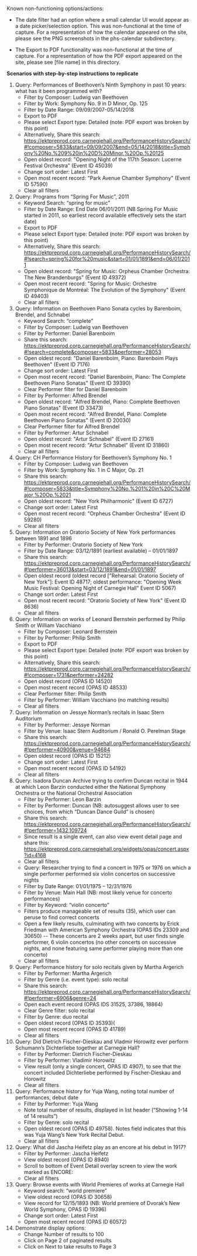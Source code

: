 
Known non-functioning options/actions:
- The date filter had an option where a small calendar UI would appear as a date picker/selection option. This was non-functional at the time of capture. For a representation of how the calendar appeared on the site, please see the PNG screenshots in the phs-calendar subdirectory.

- The Export to PDF functionality was non-functional at the time of capture. For a representation of how the PDF export appeared on the site, please see [file name] in this directory.

**Scenarios with step-by-step instructions to replicate**

1.	Query: Performances of Beethoven’s Ninth Symphony in past 10 years: what has it been programmed with?
	- Filter by Composer: Ludwig van Beethoven
	- Filter by Work: Symphony No. 9 in D Minor, Op. 125
	- Filter by Date Range: 09/09/2007-05/14/2018
	- Export to PDF
	- Please select Export type: Detailed (note: PDF export was broken by this point)
	- Alternatively, Share this search: https://ektpreprod.corp.carnegiehall.org/PerformanceHistorySearch/#!composer=5833&start=09/09/2007&end=05/14/2018&title=Symphony%20No.%209%20in%20D%20Minor,%20Op.%20125 
	- Open oldest record: "Opening Night of the 117th Season: Lucerne Festival Orchestra" (Event ID 45039)
	- Change sort order: Latest First
	- Open most recent record: "Park Avenue Chamber Symphony" (Event ID 57590)
	- Clear all filters
2.	Query: Programs from “Spring For Music”, 2011
	- Keyword Search: “spring for music”
	- Filter by Date Range: End Date 06/01/2011 (NB Spring For Music started in 2011, so earliest record available effectively sets the start date)
	- Export to PDF
	- Please select Export type: Detailed (note: PDF export was broken by this point)
	- Alternatively, Share this search: https://ektpreprod.corp.carnegiehall.org/PerformanceHistorySearch/#!search=spring%20for%20music&start=01/01/1891&end=06/01/2011 
	- Open oldest record: "Spring for Music: Orpheus Chamber Orchestra: The New Brandenburgs" (Event ID 49372)
	- Open most recent record: "Spring for Music: Orchestre Symphonique de Montréal: The Evolution of the Symphony" (Event ID 49403)
	- Clear all filters
3.	Query: Information on Beethoven Piano Sonata cycles by Barenboim, Brendel, and Schnabel
	- Keyword Search: “complete”
	- Filter by Composer: Ludwig van Beethoven
	- Filter by Performer: Daniel Barenboim
	- Share this search: https://ektpreprod.corp.carnegiehall.org/PerformanceHistorySearch/#!search=complete&composer=5833&performer=28053 
	- Open oldest record: "Daniel Barenboim, Piano: Barenboim Plays Beethoven" (Event ID 7176)
	- Change sort order: Latest First
	- Open most recent record: "Daniel Barenboim, Piano: The Complete Beethoven Piano Sonatas" (Event ID 39390)
	- Clear Performer filter for Daniel Barenboim
	- Filter by Performer: Alfred Brendel
	- Open oldest record: "Alfred Brendel, Piano: Complete Beethoven Piano Sonatas" (Event ID 33473)
	- Open most recent record: "Alfred Brendel, Piano: Complete Beethoven Piano Sonatas" (Event ID 20030)
	- Clear Performer filter for Alfred Brendel
	- Filter by Performer: Artur Schnabel
	- Open oldest record: "Artur Schnabel" (Event ID 27161)
	- Open most recent record: "Artur Schnabel" (Event ID 31860)
	- Clear all filters
4.	Query: CH Performance History for Beethoven’s Symphony No. 1
	- Filter by Composer: Ludwig van Beethoven
	- Filter by Work: Symphony No. 1 in C Major, Op. 21
	- Share this search: https://ektpreprod.corp.carnegiehall.org/PerformanceHistorySearch/#!composer=5833&title=Symphony%20No.%201%20in%20C%20Major,%20Op.%2021
	- Open oldest record: "New York Philharmonic" (Event ID 6727)
	- Change sort order: Latest First
	- Open most recent record: "Orpheus Chamber Orchestra" (Event ID 59280)
	- Clear all filters
5.	Query: Information on Oratorio Society of New York performances between 1891 and 1896
	- Filter by Performer: Oratorio Society of New York
	- Filter by Date Range: 03/12/1891 (earliest available) – 01/01/1897
	- Share this search: https://ektpreprod.corp.carnegiehall.org/PerformanceHistorySearch/#!performer=36013&start=03/12/1891&end=01/01/1897
	- Open oldest record (oldest record ["Rehearsal: Oratorio Society of New York"]: Event ID 48717; oldest performance: "Opening Week Music Festival: Opening Night of Carnegie Hall" Event ID 5067)
	- Change sort order: Latest First
	- Open most recent record: "Oratorio Society of New York" (Event ID 8636)
	- Clear all filters
6.	Query: Information on works of Leonard Bernstein performed by Philip Smith or William Vacchiano
	- Filter by Composer: Leonard Bernstein
	- Filter by Performer: Philip Smith
	- Export to PDF
	- Please select Export type: Detailed (note: PDF export was broken by this point)
	- Alternatively, Share this search: https://ektpreprod.corp.carnegiehall.org/PerformanceHistorySearch/#!composer=1731&performer=24282 
	- Open oldest record (OPAS ID 14520)
	- Open most recent record (OPAS ID 48533)
	- Clear Performer filter: Philip Smith
	- Filter by Performer: William Vacchiano (no matching results)
	- Clear all filters
7.	Query: Information on Jessye Norman’s recitals in Isaac Stern Auditorium
	- Filter by Performer: Jessye Norman
	- Filter by Venue: Isaac Stern Auditorium / Ronald O. Perelman Stage
	- Share this search: https://ektpreprod.corp.carnegiehall.org/PerformanceHistorySearch/#!performer=40900&venue=94684
	- Open oldest record (OPAS ID 15212)
	- Change sort order: Latest First
	- Open most recent record (OPAS ID 54192)
	- Clear all filters
8.	Query: Isadora Duncan Archive trying to confirm Duncan recital in 1944 at which Leon Barzin conducted either the National Symphony Orchestra or the National Orchestral Association
	- Filter by Performer: Leon Barzin
	- Filter by Performer: Duncan (NB: autosuggest allows user to see choices, from which “Duncan Dance Guild” is chosen)
	- Share this search: https://ektpreprod.corp.carnegiehall.org/PerformanceHistorySearch/#!performer=1432,109724
	- Since result is a single event, can also view event detail page and share this: https://ektpreprod.corp.carnegiehall.org/widgets/opas/concert.aspx?id=4168 
	- Clear all filters
	- Query: Researcher trying to find a concert in 1975 or 1976 on which a single performer performed six violin concertos on successive nights
	- Filter by Date Range: 01/01/1975 – 12/31/1976
	- Filter by Venue: Main Hall (NB: most likely venue for concerto performances)
	- Filter by Keyword: “violin concerto”
	- Filters produce manageable set of results (35), which user can peruse to find correct concerts
	- Open a few likely results, culminating with two concerts by Erick Friedman with American Symphony Orchestra (OPAS IDs 23309 and 30650)
	-- These concerts are 2 weeks apart, but user finds single performer, 6 violin concertos (no other concerts on successive nights, and none featuring same performer playing more than one concerto)
	- Clear all filters
10.	Query: Performance history for solo recitals given by Martha Argerich
	- Filter by Performer: Martha Argerich
	- Filter by Genre (i.e. event type): solo recital
	- Share this search: https://ektpreprod.corp.carnegiehall.org/PerformanceHistorySearch/#!performer=6906&genre=24
	- Open each event record (OPAS IDS 31525, 37386, 18864)
	- Clear Genre filter: solo recital
	- Filter by Genre: duo recital
	- Open oldest record (OPAS ID 35393)(
	- Open most recent record (OPAS ID 41789)
	- Clear all filters
11.	Query: Did Dietrich Fischer-Dieskau and Vladmir Horowitz ever perform Schumann’s Dichterliebe together at Carnegie Hall?
	- Filter by Performer: Dietrich Fischer-Dieskau
	- Filter by Performer: Vladimir Horowitz
	- View result (only a single concert, OPAS ID 4907), to see that the concert included Dichterliebe performed by Fischer-Dieskau and Horowitz
	- Clear all filters
12.	Query: Performance history for Yuja Wang, noting total number of performances, debut date
	- Filter by Performer: Yuja Wang
	- Note total number of results, displayed in list header (“Showing 1-14 of 14 results”)
	- Filter by Genre: solo recital
	- Open oldest record (OPAS ID 49758). Notes field indicates that this was Yuja Wang’s New York Recital Debut.
	- Clear all filters
13.	Query: What did Jascha Heifetz play as an encore at his debut in 1917?
	- Filter by Performer: Jascha Heifetz
	- View oldest record (OPAS ID 8940)
	- Scroll to bottom of Event Detail overlay screen to view the work marked as ENCORE:
	- Clear all filters
14.	Query: Browse events with World Premieres of works at Carnegie Hall
	- Keyword search: “world premiere”
	- View oldest record (OPAS ID 30658)
	- View record for 12/15/1893 (NB: World premiere of Dvorak’s New World Symphony, OPAS ID 19396)
	- Change sort order: Latest First
	- Open most recent record (OPAS ID 60572)
15.	Demonstrate display options:
	- Change Number of results to 100
	- Click on Page 2 of paginated results
	- Click on Next to take results to Page 3
